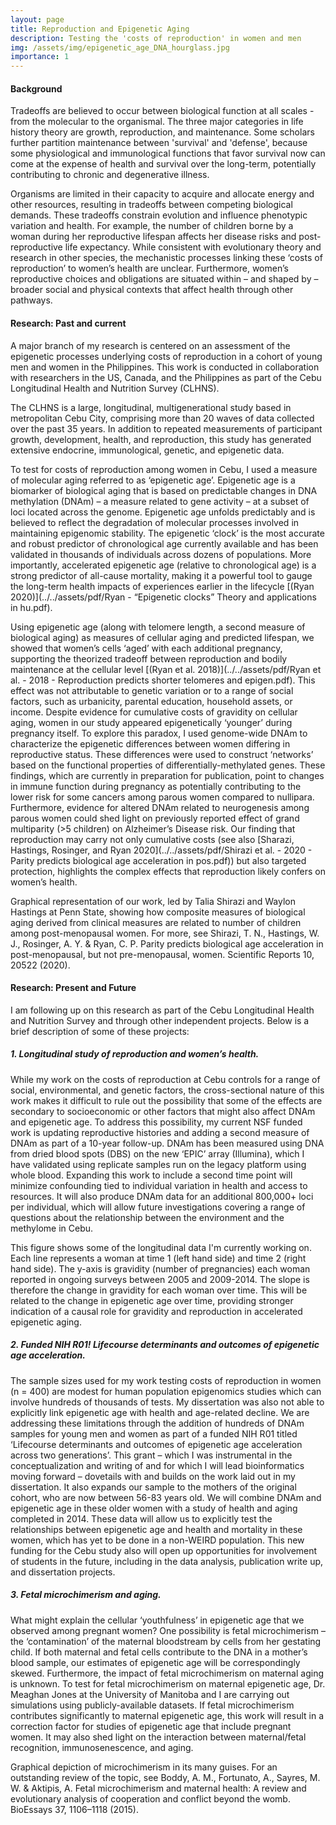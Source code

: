 ```yaml
---
layout: page
title: Reproduction and Epigenetic Aging
description: Testing the 'costs of reproduction' in women and men
img: /assets/img/epigenetic_age_DNA_hourglass.jpg
importance: 1
---
```

#### Background 


<div class="row">
    <div class="mx-auto" style="width: 500px">
        <img class="img-fluid rounded z-depth-1" src="{{ '/assets/img/tradeoffs.jpg' | relative_url }}" alt="" title="example image"/>
    </div>
</div>
<div class="caption">
    Tradeoffs are believed to occur between biological function at all scales - from the molecular to the organismal. The three major categories in life history theory are growth, reproduction, and maintenance. Some scholars further partition maintenance between 'survival' and 'defense', because some physiological and immunological functions that favor survival now can come at the expense of health and survival over the long-term, potentially contributing to chronic and degenerative illness.
</div>


Organisms are limited in their capacity to acquire and allocate energy and other resources, resulting in tradeoffs between competing biological demands. These tradeoffs constrain evolution and influence phenotypic variation and health. For example, the number of children borne by a woman during her reproductive lifespan affects her disease risks and post-reproductive life expectancy. While consistent with evolutionary theory and research in other species, the mechanistic processes linking these ‘costs of reproduction’ to women’s health are unclear. Furthermore, women’s reproductive choices and obligations are situated within – and shaped by – broader social and physical contexts that affect health through other pathways. 

#### Research: Past and current

A major branch of my research is centered on an assessment of the epigenetic processes underlying costs of reproduction in a cohort of young men and women in the Philippines. This work is conducted in collaboration with researchers in the US, Canada, and the Philippines as part of the Cebu Longitudinal Health and Nutrition Survey (CLHNS). 

<div class="row">
    <div class="col-sm mt-3 mt-md-0">
        <img class="img-fluid rounded z-depth-1" src="{{ '/assets/img/Cebu_(city)_Banner.jpg' | relative_url }}" alt="" title="example image"/>
    </div>
</div>
<div class="caption">
The CLHNS is a large, longitudinal, multigenerational study based in metropolitan Cebu City, comprising more than 20 waves of data collected over the past 35 years. In addition to repeated measurements of participant growth, development, health, and reproduction, this study has generated extensive endocrine, immunological, genetic, and epigenetic data. 
</div>


To test for costs of reproduction among women in Cebu, I used a measure of molecular aging referred to as ‘epigenetic age’. Epigenetic age is a biomarker of biological aging that is based on predictable changes in DNA methylation (DNAm) – a measure related to gene activity – at a subset of loci located across the genome. Epigenetic age unfolds predictably and is believed to reflect the degradation of molecular processes involved in maintaining epigenomic stability. The epigenetic ‘clock’ is the most accurate and robust predictor of chronological age currently available and has been validated in thousands of individuals across dozens of populations. More importantly, accelerated epigenetic age (relative to chronological age) is a strong predictor of all-cause mortality, making it a powerful tool to gauge the long-term health impacts of experiences earlier in the lifecycle [(Ryan 2020)](../../assets/pdf/Ryan - “Epigenetic clocks” Theory and applications in hu.pdf).


Using epigenetic age (along with telomere length, a second measure of biological aging) as measures of cellular aging and predicted lifespan, we showed that women’s cells ‘aged’ with each additional pregnancy, supporting the theorized tradeoff between reproduction and bodily maintenance at the cellular level [(Ryan et al. 2018)](../../assets/pdf/Ryan et al. - 2018 - Reproduction predicts shorter telomeres and epigen.pdf). This effect was not attributable to genetic variation or to a range of social factors, such as urbanicity, parental education, household assets, or income. Despite evidence for cumulative costs of gravidity on cellular aging, women in our study appeared epigenetically ‘younger’ during pregnancy itself. To explore this paradox, I used genome-wide DNAm to characterize the epigenetic differences between women differing in reproductive status. These differences were used to construct ‘networks’ based on the functional properties of differentially-methylated genes. These findings, which are currently in preparation for publication, point to changes in immune function during pregnancy as potentially contributing to the lower risk for some cancers among parous women compared to nullipara. Furthermore, evidence for altered DNAm related to neurogenesis among parous women could shed light on previously reported effect of grand multiparity (>5 children) on Alzheimer’s Disease risk. Our finding that reproduction may carry not only cumulative costs (see also [Sharazi, Hastings, Rosinger, and Ryan 2020](../../assets/pdf/Shirazi et al. - 2020 - Parity predicts biological age acceleration in pos.pdf)) but also targeted protection, highlights the complex effects that reproduction likely confers on women’s health.

<div class="row">
    <div class="mx-auto" style="width: 500px">
        <img class="img-fluid rounded z-depth-1" src="{{ '/assets/img/CoR_Composite_Measures.jpg' | relative_url }}" alt="" title="example image"/>
    </div>
</div>
<div class="caption">
Graphical representation of our work, led by Talia Shirazi and Waylon Hastings at Penn State, showing how composite measures of biological aging derived from clinical measures are related to number of children among post-menopausal women. For more, see Shirazi, T. N., Hastings, W. J., Rosinger, A. Y. & Ryan, C. P. Parity predicts biological age acceleration in post-menopausal, but not pre-menopausal, women. Scientific Reports 10, 20522 (2020).
</div>

#### Research: Present and Future

I am following up on this research as part of the Cebu Longitudinal Health and Nutrition Survey and through other independent projects. Below is a brief description of some of these projects:

##### 1. __Longitudinal study of reproduction and women’s health.__

While my work on the costs of reproduction at Cebu controls for a range of social, environmental, and genetic factors, the cross-sectional nature of this work makes it difficult to rule out the possibility that some of the effects are secondary to socioeconomic or other factors that might also affect DNAm and epigenetic age. To address this possibility, my current NSF funded work is updating reproductive histories and adding a second measure of DNAm as part of a 10-year follow-up. DNAm has been measured using DNA from dried blood spots (DBS) on the new ‘EPIC’ array (Illumina), which I have validated using replicate samples run on the legacy platform using whole blood. Expanding this work to include a second time point will minimize confounding tied to individual variation in health and access to resources. It will also produce DNAm data for an additional 800,000+ loci per individual, which will allow future investigations covering a range of questions about the relationship between the environment and the methylome in Cebu.

<div class="row">
    <div class="mx-auto" style="width: 500px">
        <img class="img-fluid rounded z-depth-1" src="{{ '/assets/img/CoR_Longitudinal.jpg' | relative_url }}" alt="" title="example image"/>
    </div>
</div>
<div class="caption">
This figure shows some of the longitudinal data I'm currently working on. Each line represents a woman at time 1 (left hand side) and time 2 (right hand side). The y-axis is gravidity (number of pregnancies) each woman reported in ongoing surveys between 2005 and 2009-2014. The slope is therefore the change in gravidity for each woman over time. This will be related to the change in epigenetic age over time, providing stronger indication of a causal role for gravidity and reproduction in accelerated epigenetic aging. 
</div>

##### 2. __Funded NIH R01! Lifecourse determinants and outcomes of epigenetic age acceleration.__

The sample sizes used for my work testing costs of reproduction in women (n = 400) are modest for human population epigenomics studies which can involve hundreds of thousands of tests. My dissertation was also not able to explicitly link epigenetic age with health and age-related decline. We are addressing these limitations through the addition of hundreds of DNAm samples for young men and women as part of a funded NIH R01 titled ‘Lifecourse determinants and outcomes of epigenetic age acceleration across two generations’. This grant – which I was instrumental in the conceptualization and writing of and for which I will lead bioinformatics moving forward – dovetails with and builds on the work laid out in my dissertation. It also expands our sample to the mothers of the original cohort, who are now between 56-83 years old. We will combine DNAm and epigenetic age in these older women with a study of health and aging completed in 2014. These data will allow us to explicitly test the relationships between epigenetic age and health and mortality in these women, which has yet to be done in a non-WEIRD population. This new funding for the Cebu study also will open up opportunities for involvement of students in the future, including in the data analysis, publication write up, and dissertation projects.

##### 3. __Fetal microchimerism and aging.__ 

What might explain the cellular ‘youthfulness’ in epigenetic age that we observed among pregnant women? One possibility is fetal microchimerism – the ‘contamination’ of the maternal bloodstream by cells from her gestating child. If both maternal and fetal cells contribute to the DNA in a mother’s blood sample, our estimates of epigenetic age will be correspondingly skewed. Furthermore, the impact of fetal microchimerism on maternal aging is unknown. To test for fetal microchimerism on maternal epigenetic age, Dr. Meaghan Jones at the University of Manitoba and I are carrying out simulations using publicly-available datasets. If fetal microchimerism contributes significantly to maternal epigenetic age, this work will result in a correction factor for studies of epigenetic age that include pregnant women. It may also shed light on the interaction between maternal/fetal recognition, immunosenescence, and aging.

<div class="row">
    <div class="mx-auto" style="width: 500px">
        <img class="img-fluid rounded z-depth-1" src="{{ '/assets/img/microchimerism.jpg' | relative_url }}" alt="" title="example image"/>
    </div>
</div>
<div class="caption">
Graphical depiction of microchimerism in its many guises. For an outstanding review of the topic, see Boddy, A. M., Fortunato, A., Sayres, M. W. & Aktipis, A. Fetal microchimerism and maternal health: A review and evolutionary analysis of cooperation and conflict beyond the womb. BioEssays 37, 1106–1118 (2015).
</div>